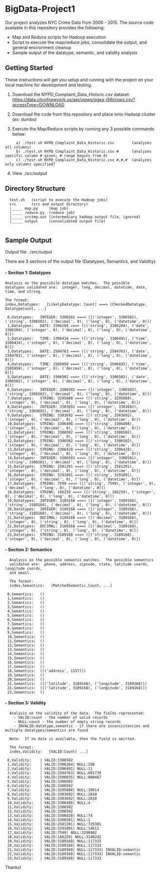 # BigData-Project1
Our project analyzes NYC Crime Data from 2006 - 2015.  The source code available in this repository provides the following:
  - Map and Reduce scripts for Hadoop execution
  - Script to execute the map/reduce jobs, consolidate the output, and general environment cleanup
  - Sample output of the datatype, semantic, and validity analysis
  


## Getting Started

These instructions will get you setup and running with the project on your local machine for development and testing.  

1) Download the NYPD_Complaint_Data_Historic.csv dataset:  
  https://data.cityofnewyork.us/api/views/qgea-i56i/rows.csv?accessType=DOWNLOAD
  
2) Download the code from this repository and place onto Hadoop cluster (ex:  dumbo)

3) Execute the Map/Reduce scripts by running any 3 possible commands below:
```
     a) ./test.sh NYPD_Complaint_Data_Historic.csv        (analyzes all columns)
     b) ./test.sh NYPD_Complaint_Data_Historic.csv #      (analyzes specific column # given; # range begins from 0)
     c) ./test.sh NYPD_Complaint_Data_Historic.csv #,#,#  (analyzes only columns specified)
```

4) View ./src/output


## Directory Structure
```
  test.sh   (script to execute the Hadoop jobs)
  src       (src and output directory)
  |_____ map.py     (map job)
  |_____ reduce.py  (reduce job)
  |_____ srctmp.out (intermediary hadoop output file, ignored)
  |_____ output     (consolidated output file)
       
```


## Sample Output
Output file:   ./src/output

There are 3 sections of the output file (Datatypes, Semantics, and Validity):

#### - Section 1: Datatypes
    Analysis on the possibile datatype matches.  The possible 
    datatypes validated are:  integer, long, decimal, datetime, date, 
    time, and string.  
    
    The format:
    index,Datatypes:   [LikelyDatatype: Count] ===> [CheckedDatatype, DatatypeCount, ...]
    
   
```
 0,Datatypes:   INTEGER: 3306502 ===> ([('integer', 3306502), ('string', 3306502), ('decimal', 0), ('long', 0), ('datetime', 0)])
 1,Datatypes:   DATE: 3306204 ===> ([('string', 3306204), ('date', 3306204), ('integer', 0), ('decimal', 0), ('long', 0), ('datetime', 0)])
 2,Datatypes:   TIME: 3306434 ===> ([('string', 3306491), ('time', 3306434), ('integer', 0), ('decimal', 0), ('long', 0), ('datetime', 0)])
 3,Datatypes:   DATE: 2504763 ===> ([('string', 2504763), ('date', 2504763), ('integer', 0), ('decimal', 0), ('long', 0), ('datetime', 0)])
 4,Datatypes:   TIME: 2505950 ===> ([('string', 2506035), ('time', 2505950), ('integer', 0), ('decimal', 0), ('long', 0), ('datetime', 0)])
 5,Datatypes:   DATE: 3306502 ===> ([('string', 3306502), ('date', 3306502), ('integer', 0), ('decimal', 0), ('long', 0), ('datetime', 0)])
 6,Datatypes:   INTEGER: 3306502 ===> ([('integer', 3306502), ('string', 3306502), ('decimal', 0), ('long', 0), ('datetime', 0)])
 7,Datatypes:   STRING: 3295888 ===> ([('string', 3295888), ('integer', 0), ('decimal', 0), ('long', 0), ('datetime', 0)])
 8,Datatypes:   INTEGER: 3303692 ===> ([('integer', 3303692), ('string', 3303692), ('decimal', 0), ('long', 0), ('datetime', 0)])
 9,Datatypes:   STRING: 3303692 ===> ([('string', 3303692), ('integer', 0), ('decimal', 0), ('long', 0), ('datetime', 0)])
 10,Datatypes:  STRING: 3306498 ===> ([('string', 3306498), ('integer', 0), ('decimal', 0), ('long', 0), ('datetime', 0)])
 11,Datatypes:  STRING: 3306502 ===> ([('string', 3306502), ('integer', 0), ('decimal', 0), ('long', 0), ('datetime', 0)])
 12,Datatypes:  STRING: 3306502 ===> ([('string', 3306502), ('integer', 0), ('decimal', 0), ('long', 0), ('datetime', 0)])
 13,Datatypes:  STRING: 3306428 ===> ([('string', 3306428), ('integer', 0), ('decimal', 0), ('long', 0), ('datetime', 0)])
 14,Datatypes:  INTEGER: 3306501 ===> ([('integer', 3306501), ('string', 3306501), ('decimal', 0), ('long', 0), ('datetime', 0)])
 15,Datatypes:  STRING: 2581201 ===> ([('string', 2581201), ('integer', 0), ('decimal', 0), ('long', 0), ('datetime', 0)])
 16,Datatypes:  STRING: 3291891 ===> ([('string', 3291891), ('integer', 0), ('decimal', 0), ('long', 0), ('datetime', 0)])
 17,Datatypes:  STRING: 7599 ===> ([('string', 7599), ('integer', 0), ('decimal', 0), ('long', 0), ('datetime', 0)])
 18,Datatypes:  STRING: 166259 ===> ([('string', 166259), ('integer', 0), ('decimal', 0), ('long', 0), ('datetime', 0)])
 19,Datatypes:  INTEGER: 3189168 ===> ([('integer', 3189168), ('string', 3189168), ('decimal', 0), ('long', 0), ('datetime', 0)])
 20,Datatypes:  INTEGER: 3189168 ===> ([('integer', 3189168), ('string', 3189168), ('decimal', 0), ('long', 0), ('datetime', 0)])
 21,Datatypes:  DECIMAL: 3189168 ===> ([('decimal', 3189168), ('integer', 0), ('string', 0), ('long', 0), ('datetime', 0)])
 22,Datatypes:  DECIMAL: 3189168 ===> ([('decimal', 3189168), ('integer', 0), ('string', 0), ('long', 0), ('datetime', 0)])
 23,Datatypes:  STRING: 3189168 ===> ([('string', 3189168), ('integer', 0), ('decimal', 0), ('long', 0), ('datetime', 0)])

```

 
#### - Section 2: Semantics
```
  Analysis on the possible semantic matches.  The possible semantics 
  validated are:  phone, address, zipcode, state, latitude coords, longitude coords, 
  and email.
    
  The format:
  index,Semantics:   [MatchedSemantic,Count, ...]
```
 
```
 0,Semantics:   ()
 1,Semantics:   ()
 2,Semantics:   ()
 3,Semantics:   ()
 4,Semantics:   ()
 5,Semantics:   ()
 6,Semantics:   ()
 7,Semantics:   ()
 8,Semantics:   ()
 9,Semantics:   ()
 10,Semantics:  ()
 11,Semantics:  ()
 12,Semantics:  ()
 13,Semantics:  ()
 14,Semantics:  ()
 15,Semantics:  ()
 16,Semantics:  ()
 17,Semantics:  ()
 18,Semantics:  ([('address', 1157)])
 19,Semantics:  ()
 20,Semantics:  ()
 21,Semantics:  ([('latitude', 3189168), ('longitude', 3189168)])
 22,Semantics:  ([('latitude', 3189168), ('longitude', 3189168)])
 23,Semantics:  ()
```

#### - Section 3: Validity
```
  Analysis on the validity of the data.  The fields represented:
    - VALID:count - the number of valid records
    - NULL:count - the number of empty string records
    - INVALID:datatype,semantic - if there are inconsistencies and multiple datatypes/semantics are found
    
  Note:  If no data is available, then the field is omitted. 
  
  The format:
  index,Validity:   [VALID:Count| ...]
```
```
 0,Validity:    | VALID:3306502
 1,Validity:    | VALID:3306204| NULL:298
 2,Validity:    | VALID:3306491| NULL:11
 3,Validity:    | VALID:2504763| NULL:801739
 4,Validity:    | VALID:2506035| NULL:800467
 5,Validity:    | VALID:3306502
 6,Validity:    | VALID:3306502
 7,Validity:    | VALID:3295888| NULL:10614
 8,Validity:    | VALID:3303692| NULL:2810
 9,Validity:    | VALID:3303692| NULL:2810
 10,Validity:   | VALID:3306498| NULL:4
 11,Validity:   | VALID:3306502
 12,Validity:   | VALID:3306502
 13,Validity:   | VALID:3306428| NULL:74
 14,Validity:   | VALID:3306501| NULL:1
 15,Validity:   | VALID:2581201| NULL:725301
 16,Validity:   | VALID:3291891| NULL:14611
 17,Validity:   | VALID:7599| NULL:3298902
 18,Validity:   | VALID:166259| NULL:3140242
 19,Validity:   | VALID:3189168| NULL:117333
 20,Validity:   | VALID:3189168| NULL:117333
 21,Validity:   | VALID:3189168| NULL:117333| INVALID:semantic
 22,Validity:   | VALID:3189168| NULL:117333| INVALID:semantic
 23,Validity:   | VALID:3189168| NULL:117333                                                             
```

Thanks!
